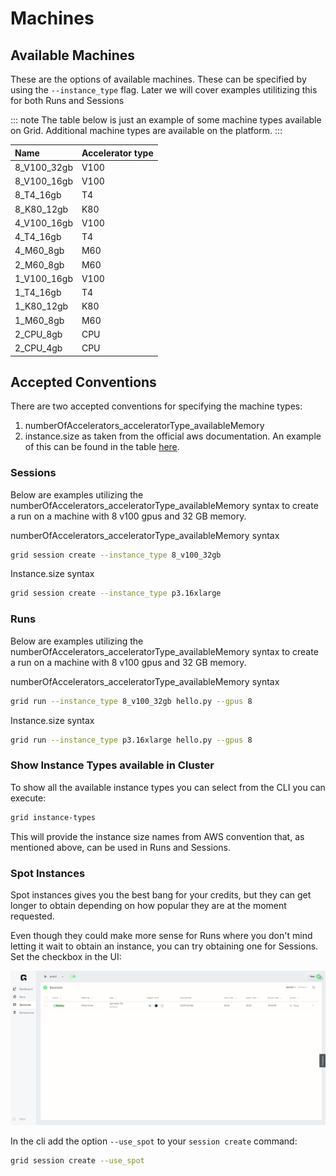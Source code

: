 # Machines
## Available Machines
These are the options of available machines. These can be specified by using the `--instance_type` flag. Later we will cover examples utilitizing this for both Runs and Sessions

::: note The table below is just an example of some machine types available on Grid. Additional machine types are available on the platform. :::

| Name | Accelerator type |
| :--- | :--- |
| 8_V100_32gb | V100 |
| 8_V100_16gb | V100 |
| 8_T4_16gb | T4 |
| 8_K80_12gb | K80 |
| 4_V100_16gb | V100 |
| 4_T4_16gb | T4 |
| 4_M60_8gb | M60 |
| 2_M60_8gb | M60 |
| 1_V100_16gb | V100 |
| 1_T4_16gb | T4 |
| 1_K80_12gb | K80 |
| 1_M60_8gb | M60 |
| 2_CPU_8gb | CPU |
| 2_CPU_4gb | CPU |

## Accepted Conventions
There are two accepted conventions for specifying the machine types:
1. numberOfAccelerators_acceleratorType_availableMemory
2. instance.size as taken from the official aws documentation. An example of this can be found in the table [here](https://aws.amazon.com/ec2/instance-types/g4/).

### Sessions
Below are examples utilizing the numberOfAccelerators_acceleratorType_availableMemory syntax to create a run on a machine with 8 v100 gpus and 32 GB memory.

numberOfAccelerators_acceleratorType_availableMemory syntax
```bash
grid session create --instance_type 8_v100_32gb
```

Instance.size syntax
```bash
grid session create --instance_type p3.16xlarge
```

### Runs
Below are examples utilizing the numberOfAccelerators_acceleratorType_availableMemory syntax to create a run on a machine with 8 v100 gpus and 32 GB memory.

numberOfAccelerators_acceleratorType_availableMemory syntax
```bash
grid run --instance_type 8_v100_32gb hello.py --gpus 8
```

Instance.size syntax
```bash
grid run --instance_type p3.16xlarge hello.py --gpus 8
```

### Show Instance Types available in Cluster

To show all the available instance types you can select from the CLI you can execute:

```bash
grid instance-types
```

This will provide the instance size names from AWS convention that, as mentioned above, can be used
in Runs and Sessions.

### Spot Instances

Spot instances gives you the best bang for your credits, but they can
get longer to obtain depending on how popular they are at the moment requested.

Even though they could make more sense for Runs where you don't mind letting it wait
to obtain an instance, you can try obtaining one for Sessions. Set the checkbox in the UI:

![](/images/sessions/spot-create.gif)

In the cli add the option `--use_spot` to your `session create` command:

```bash
grid session create --use_spot
```
